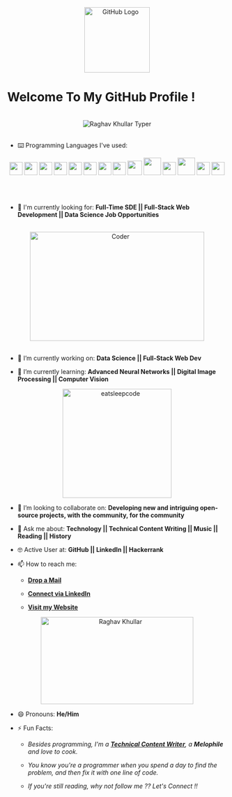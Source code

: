 <div align="center">
<img src="https://github.com/raghavk16/raghavk16/blob/master/octo.gif" alt="GitHub Logo" width="150" height="150" />
</div>

# Welcome To My GitHub Profile !

<br/>
<div align="center">
<img src="https://github.com/raghavk16/raghavk16/blob/master/screen.gif" alt="Raghav Khullar Typer" />
</div>
<br/>

- ⌨️ Programming Languages I've used:

<div align="center">
 <img src = 'https://github.com/RaghavK16/RaghavK16/blob/master/images/c-original.svg' width='30'/> <img src = 'https://github.com/RaghavK16/RaghavK16/blob/master/images/cpp.svg' width='30'/> <img src = 'https://github.com/RaghavK16/RaghavK16/blob/master/images/pycharm.svg' width='30'/> <img src = 'https://github.com/RaghavK16/RaghavK16/blob/master/images/python2.png' height='30'/> <img src = 'https://github.com/RaghavK16/RaghavK16/blob/master/images/flutter-logo.svg' width='30'/> <img src = 'https://github.com/RaghavK16/RaghavK16/blob/master/images/html.svg' width='30'/> <img src = 'https://github.com/RaghavK16/RaghavK16/blob/master/images/css.svg' width='30'/> <img src = 'https://github.com/RaghavK16/RaghavK16/blob/master/images/js.svg' width='30'/> <img src = 'https://github.com/RaghavK16/RaghavK16/blob/master/images/bootstrap.svg' width='33'/> <img src = 'https://github.com/RaghavK16/RaghavK16/blob/master/images/django.svg' height='40'/> <img src = 'https://github.com/RaghavK16/RaghavK16/blob/master/images/flask.png' width='30'/> <img src = 'https://github.com/RaghavK16/RaghavK16/blob/master/images/php.svg' width='40'/>
 <img src = 'https://github.com/RaghavK16/RaghavK16/blob/master/images/sql.svg' width='30'/> <img src = 'https://github.com/RaghavK16/RaghavK16/blob/master/images/git.svg' width='30'/>
</div>

<br/><br/>
- 🙌 I'm currently looking for: **Full-Time SDE || Full-Stack Web Development || Data Science Job Opportunities**
<br/>

<div align="center">
<img src="https://github.com/raghavk16/raghavk16/blob/master/coderman.gif" alt="Coder" width="400" height="250" />
</div>
<br/>

- 🔭 I’m currently working on: **Data Science || Full-Stack Web Dev**

- 🌱 I’m currently learning: **Advanced Neural Networks || Digital Image Processing || Computer Vision**


<div align="center">
<img src="https://github.com/raghavk16/raghavk16/blob/master/giphy.webp" alt="eatsleepcode" width="250" height="250" />
</div>

- 👯 I’m looking to collaborate on: **Developing new and intriguing open-source projects, with the community, for the community**

- 💬 Ask me about: **Technology || Technical Content Writing || Music || Reading || History**

- 🤓 Active User at: **GitHub || LinkedIn || Hackerrank**

- 📫 How to reach me:

    * [**Drop a Mail**](mailto:raghavkhullar16@gmail.com)

    * [**Connect via LinkedIn**](https://www.linkedin.com/in/raghav-khullar/)

    * [**Visit my Website**](https://raghavk16.github.io/)
    
<div align="center">
<img src="https://github.com/raghavk16/raghavk16/blob/master/connected.gif" alt="Raghav Khullar" width="350" height="200" />
</div>

- 😄 Pronouns: **He/Him**

- ⚡ Fun Facts: 

    * *Besides programming, I'm a [**Technical Content Writer**](https://www.mindbrews.in/author/raghav-khullar/), a **Melophile** and love to cook.*

    * *You know you're a programmer when you spend a day to find the problem, and then fix it with one line of code.*
    
    * *If you're still reading, why not follow me ?? Let's Connect !!*
